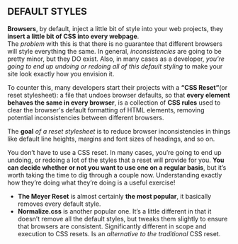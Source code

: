 ## DEFAULT STYLES

**Browsers**, by default, inject a little bit of style into your web projects, they **insert a little bit of CSS into every webpage**.<br>
The *problem* with this is that there is no guarantee that different browsers will style everything the same. In general, *inconsistencies* are going to be pretty minor, but they DO exist. Also, in many cases as a developer, *you’re going to end up undoing or redoing all of this default styling* to make your site look exactly how you envision it.

To counter this, many developers start their projects with a **“CSS Reset”**(or reset stylesheet): a file that undoes browser defaults, so that **every element behaves the same in every browser**,
is a collection of **CSS rules** used to clear the browser's default formatting of HTML elements, removing potential inconsistencies between different browsers.

The **goal** *of a reset stylesheet* is to reduce browser inconsistencies in things like default line heights, margins and font sizes of headings, and so on.

You don’t have to use a CSS reset. In many cases, you’re going to end up undoing, or redoing a lot of the styles that a reset will provide for you. **You can decide whether or not you want to use one on a regular basis**, but it’s worth taking the time to dig through a couple now. Understanding exactly how they’re doing what they’re doing is a useful exercise!

- **The Meyer Reset** is almost certainly **the most popular**, it basically removes every default style.
- **Normalize.css** is another popular one. It’s a little different in that it doesn’t remove all the default styles, but tweaks them slightly to ensure that browsers are consistent. Significantly different in scope and execution to CSS resets. Is an *alternative to the traditional* CSS reset.